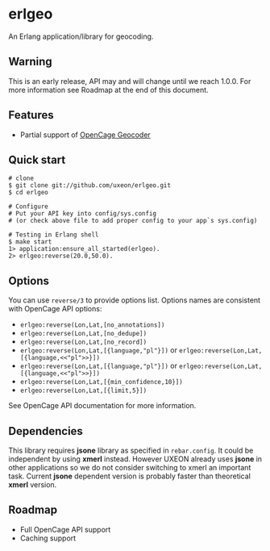 erlgeo
===

An Erlang application/library for geocoding.

Warning
---
This is an early release, API may and will change until we reach 1.0.0.
For more information see Roadmap at the end of this document.

Features
---

* Partial support of [OpenCage Geocoder](https://geocoder.opencagedata.com/)

Quick start
----

```
# clone
$ git clone git://github.com/uxeon/erlgeo.git
$ cd erlgeo

# Configure
# Put your API key into config/sys.config
# (or check above file to add proper config to your app`s sys.config)

# Testing in Erlang shell
$ make start
1> application:ensure_all_started(erlgeo).
2> erlgeo:reverse(20.0,50.0).

```

Options
----

You can use ```reverse/3``` to provide options list. Options names are consistent with OpenCage API options:

* ```erlgeo:reverse(Lon,Lat,[no_annotations])```
* ```erlgeo:reverse(Lon,Lat,[no_dedupe])```
* ```erlgeo:reverse(Lon,Lat,[no_record])```
* ```erlgeo:reverse(Lon,Lat,[{language,"pl"}])``` or ```erlgeo:reverse(Lon,Lat,[{language,<<"pl">>}])```
* ```erlgeo:reverse(Lon,Lat,[{language,"pl"}])``` or ```erlgeo:reverse(Lon,Lat,[{language,<<"pl">>}])```
* ```erlgeo:reverse(Lon,Lat,[{min_confidence,10}])```
* ```erlgeo:reverse(Lon,Lat,[{limit,5}])```

See OpenCage API documentation for more information.

Dependencies
---

This library requires **jsone** library as specified in ```rebar.config```. It could be independent by using **xmerl** instead. However UXEON already uses **jsone** in other applications so we do not consider switching to xmerl an important task. Current **jsone** dependent version is probably faster than theoretical **xmerl** version.

Roadmap
---

* Full OpenCage API support
* Caching support
